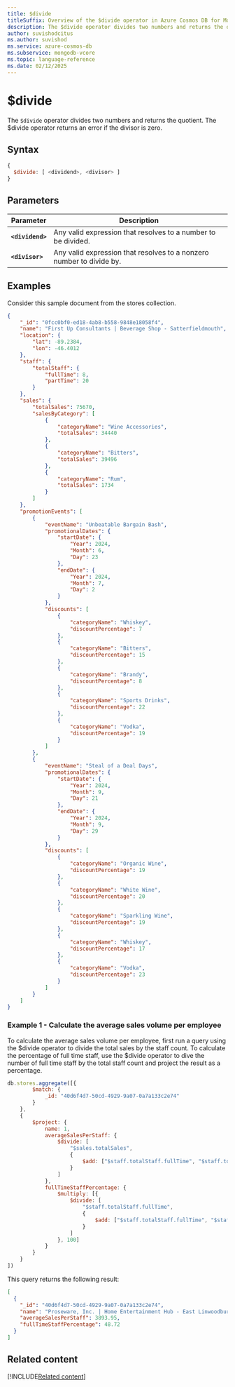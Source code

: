 ```yaml
---
title: $divide
titleSuffix: Overview of the $divide operator in Azure Cosmos DB for MongoDB (vCore)
description: The $divide operator divides two numbers and returns the quotient.
author: suvishodcitus
ms.author: suvishod
ms.service: azure-cosmos-db
ms.subservice: mongodb-vcore
ms.topic: language-reference
ms.date: 02/12/2025
---
```


# $divide

The `$divide` operator divides two numbers and returns the quotient. The $divide operator returns an error if the divisor is zero.

## Syntax

```javascript
{
  $divide: [ <dividend>, <divisor> ]
}
```

## Parameters

| Parameter | Description |
| --- | --- |
| **`<dividend>`** | Any valid expression that resolves to a number to be divided. |
| **`<divisor>`** | Any valid expression that resolves to a nonzero number to divide by. |

## Examples

Consider this sample document from the stores collection.

```json
{
    "_id": "0fcc0bf0-ed18-4ab8-b558-9848e18058f4",
    "name": "First Up Consultants | Beverage Shop - Satterfieldmouth",
    "location": {
        "lat": -89.2384,
        "lon": -46.4012
    },
    "staff": {
        "totalStaff": {
            "fullTime": 8,
            "partTime": 20
        }
    },
    "sales": {
        "totalSales": 75670,
        "salesByCategory": [
            {
                "categoryName": "Wine Accessories",
                "totalSales": 34440
            },
            {
                "categoryName": "Bitters",
                "totalSales": 39496
            },
            {
                "categoryName": "Rum",
                "totalSales": 1734
            }
        ]
    },
    "promotionEvents": [
        {
            "eventName": "Unbeatable Bargain Bash",
            "promotionalDates": {
                "startDate": {
                    "Year": 2024,
                    "Month": 6,
                    "Day": 23
                },
                "endDate": {
                    "Year": 2024,
                    "Month": 7,
                    "Day": 2
                }
            },
            "discounts": [
                {
                    "categoryName": "Whiskey",
                    "discountPercentage": 7
                },
                {
                    "categoryName": "Bitters",
                    "discountPercentage": 15
                },
                {
                    "categoryName": "Brandy",
                    "discountPercentage": 8
                },
                {
                    "categoryName": "Sports Drinks",
                    "discountPercentage": 22
                },
                {
                    "categoryName": "Vodka",
                    "discountPercentage": 19
                }
            ]
        },
        {
            "eventName": "Steal of a Deal Days",
            "promotionalDates": {
                "startDate": {
                    "Year": 2024,
                    "Month": 9,
                    "Day": 21
                },
                "endDate": {
                    "Year": 2024,
                    "Month": 9,
                    "Day": 29
                }
            },
            "discounts": [
                {
                    "categoryName": "Organic Wine",
                    "discountPercentage": 19
                },
                {
                    "categoryName": "White Wine",
                    "discountPercentage": 20
                },
                {
                    "categoryName": "Sparkling Wine",
                    "discountPercentage": 19
                },
                {
                    "categoryName": "Whiskey",
                    "discountPercentage": 17
                },
                {
                    "categoryName": "Vodka",
                    "discountPercentage": 23
                }
            ]
        }
    ]
}
```

### Example 1 - Calculate the average sales volume per employee

To calculate the average sales volume per employee, first run a query using the $divide operator to divide the total sales by the staff count. To calculate the percentage of full time staff, use the $divide operator to dive the number of full time staff by the total staff count and project the result as a percentage. 

```javascript
db.stores.aggregate([{
        $match: {
            _id: "40d6f4d7-50cd-4929-9a07-0a7a133c2e74"
        }
    },
    {
        $project: {
            name: 1,
            averageSalesPerStaff: {
                $divide: [
                    "$sales.totalSales",
                    {
                        $add: ["$staff.totalStaff.fullTime", "$staff.totalStaff.partTime"]
                    }
                ]
            },
            fullTimeStaffPercentage: {
                $multiply: [{
                    $divide: [
                        "$staff.totalStaff.fullTime",
                        {
                            $add: ["$staff.totalStaff.fullTime", "$staff.totalStaff.partTime"]
                        }
                    ]
                }, 100]
            }
        }
    }
])
```

This query returns the following result:

```json
[
  {
    "_id": "40d6f4d7-50cd-4929-9a07-0a7a133c2e74",
    "name": "Proseware, Inc. | Home Entertainment Hub - East Linwoodbury",
    "averageSalesPerStaff": 3893.95,
    "fullTimeStaffPercentage": 48.72
  }
]
```

## Related content

[!INCLUDE[Related content](../includes/related-content.md)]


